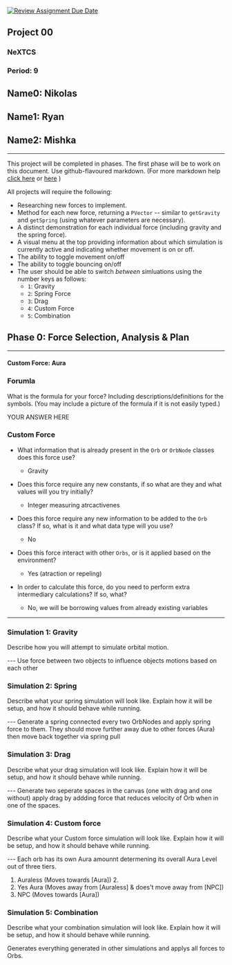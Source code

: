 [![Review Assignment Due Date](https://classroom.github.com/assets/deadline-readme-button-22041afd0340ce965d47ae6ef1cefeee28c7c493a6346c4f15d667ab976d596c.svg)](https://classroom.github.com/a/rXX1_Uiw)
## Project 00
### NeXTCS
### Period: 9
## Name0: Nikolas
## Name1: Ryan
## Name2: Mishka
---

This project will be completed in phases. The first phase will be to work on this document. Use github-flavoured markdown. (For more markdown help [click here](https://github.com/adam-p/markdown-here/wiki/Markdown-Cheatsheet) or [here](https://docs.github.com/en/get-started/writing-on-github/getting-started-with-writing-and-formatting-on-github/basic-writing-and-formatting-syntax) )

All projects will require the following:
- Researching new forces to implement.
- Method for each new force, returning a `PVector`  -- similar to `getGravity` and `getSpring` (using whatever parameters are necessary).
- A distinct demonstration for each individual force (including gravity and the spring force).
- A visual menu at the top providing information about which simulation is currently active and indicating whether movement is on or off.
- The ability to toggle movement on/off
- The ability to toggle bouncing on/off
- The user should be able to switch _between_ simluations using the number keys as follows:
  - `1`: Gravity
  - `2`: Spring Force
  - `3`: Drag
  - `4`: Custom Force
  - `5`: Combination


## Phase 0: Force Selection, Analysis & Plan
---------- 

#### Custom Force: Aura

### Forumla
What is the formula for your force? Including descriptions/definitions for the symbols. (You may include a picture of the formula if it is not easily typed.)

YOUR ANSWER HERE

### Custom Force
- What information that is already present in the `Orb` or `OrbNode` classes does this force use?
  - Gravity

- Does this force require any new constants, if so what are they and what values will you try initially?
  - Integer measuring atrcactivenes

- Does this force require any new information to be added to the `Orb` class? If so, what is it and what data type will you use?
  - No

- Does this force interact with other `Orbs`, or is it applied based on the environment?
  - Yes (atraction or repeling)

- In order to calculate this force, do you need to perform extra intermediary calculations? If so, what?
  - No, we will be borrowing values from already existing variables

--- 

### Simulation 1: Gravity
Describe how you will attempt to simulate orbital motion.

--- Use force between two objects to influence objects motions based on each other

### Simulation 2: Spring
Describe what your spring simulation will look like. Explain how it will be setup, and how it should behave while running.

--- Generate a spring connected every two OrbNodes and apply spring force to them. They should move further away due to other forces (Aura) then move back together via spring pull

### Simulation 3: Drag
Describe what your drag simulation will look like. Explain how it will be setup, and how it should behave while running.

--- Generate two seperate spaces in the canvas (one with drag and one without) apply drag by addding force that reduces velocity of Orb when in one of the spaces.

### Simulation 4: Custom force
Describe what your Custom force simulation will look like. Explain how it will be setup, and how it should behave while running.

--- Each orb has its own Aura amounnt determening its overall Aura Level out of three tiers. 
  1. Auraless (Moves towards [Aura]) 2.
  2. Yes Aura (Moves away from [Auraless] & does't move away from [NPC])
  3. NPC (Moves towards [Aura])

### Simulation 5: Combination
Describe what your combination simulation will look like. Explain how it will be setup, and how it should behave while running.

Generates everything generated in other simulations and applys all forces to Orbs.
